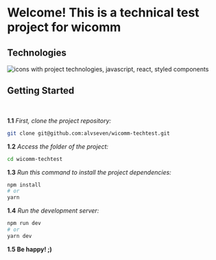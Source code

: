 # **Welcome! This is a technical test project for wicomm**

## Technologies

<img src="https://skillicons.dev/icons?i=javascript,react,styledcomponents" alt="icons with project technologies, javascript, react, styled components"/>

</br>

## Getting Started

</br>

**1.1** _First, clone the project repository:_

```bash
git clone git@github.com:alvseven/wicomm-techtest.git
```

**1.2** _Access the folder of the project:_

```bash
cd wicomm-techtest
```

**1.3** _Run this command to install the project dependencies:_

```bash
npm install
# or
yarn
```

**1.4** _Run the development server:_

```bash
npm run dev
# or
yarn dev
```

**1.5 Be happy! ;)**
